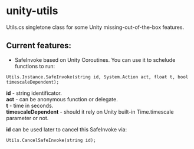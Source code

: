 unity-utils
===========

Utils.cs singletone class for some Unity missing-out-of-the-box features.

Current features:
-----------------
- SafeInvoke based on Unity Coroutines. You can use it to schelude functions to run:
```
Utils.Instance.SafeInvoke(string id, System.Action act, float t, bool timescaleDependent);
```
**id** - string identificator.  
**act** - can be anonymous function or delegate.  
**t** - time in seconds.  
**timescaleDependent** - should it rely on Unity built-in Time.timescale parameter or not.  

**id** can be used later to cancel this SafeInvoke via:
```
Utils.CancelSafeInvoke(string id);
```
